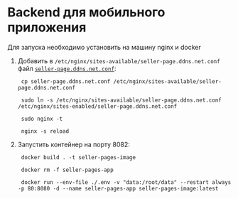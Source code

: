 # Backend для мобильного приложения

Для запуска необходимо установить на машину nginx и docker

1. Добавить в `/etc/nginx/sites-available/seller-page.ddns.net.conf` файл [`seller-page.ddns.net.conf`](seller-page.ddns.net.conf):
   ```shell
    cp seller-page.ddns.net.conf /etc/nginx/sites-available/seller-page.ddns.net.conf
    
    sudo ln -s /etc/nginx/sites-available/seller-page.ddns.net.conf /etc/nginx/sites-enabled/seller-page.ddns.net.conf
    
    sudo nginx -t
    
    nginx -s reload
   ```

2. Запустить контейнер на порту 8082:
   ```shell
    docker build . -t seller-pages-image
    
    docker rm -f seller-pages-app 
   
    docker run --env-file ./.env -v "data:/root/data" --restart always -p 80:8080 -d --name seller-pages-app seller-pages-image:latest
   ```